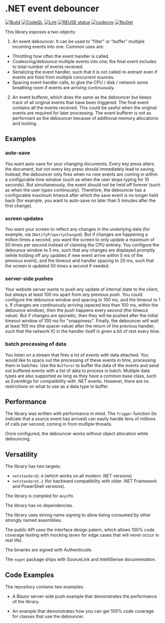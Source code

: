 <!--
SPDX-FileCopyrightText: 2021 Frans van Dorsselaer

SPDX-License-Identifier: MIT
-->

# .NET event debouncer

[![Build](https://github.com/dorssel/dotnet-debounce/actions/workflows/dotnet.yml/badge.svg?branch=master)](https://github.com/dorssel/dotnet-debounce/actions?query=workflow%3ABuild+branch%3Amaster)
[![CodeQL](https://github.com/dorssel/dotnet-debounce/actions/workflows/codeql.yml/badge.svg?branch=master)](https://github.com/dorssel/dotnet-debounce/actions?query=workflow%3ACodeQL+branch%3Amaster)
[![Lint](https://github.com/dorssel/dotnet-debounce/actions/workflows/lint.yml/badge.svg?branch=master)](https://github.com/dorssel/dotnet-debounce/actions?query=workflow%3ALint+branch%3Amaster)
[![REUSE status](https://api.reuse.software/badge/github.com/dorssel/dotnet-debounce)](https://api.reuse.software/info/github.com/dorssel/dotnet-debounce)
[![codecov](https://codecov.io/gh/dorssel/dotnet-debounce/branch/master/graph/badge.svg?token=L0QI0AZRJI)](https://codecov.io/gh/dorssel/dotnet-debounce)
[![NuGet](https://img.shields.io/nuget/v/Dorssel.Utilities.Debounce?logo=nuget)](https://www.nuget.org/packages/Dorssel.Utilities.Debounce)

This library exposes a two objects:

1. An event debouncer. It can be used to "filter" or "buffer" multiple incoming events into one.
Common uses are:

- Throttling how often the event handler is called.
- Coalescing/debounce multiple events into one; the final event includes to total number of events received.
- Serializing the event handler, such that it is not called re-entrant even if events are fired from multiple concurrent sources.
- Spacing event handler calls, to give the CPU / disk / network some breathing room if events are arriving continuously.

2. An event bufferer, which does the same as the debouncer but keeps track of all original events that have been triggered. The final
event contains all the events received. This could be useful when the original events are required for later processing. The event 
bufferer is not as performant as the debouncer because of additional memory allocations and locking.

## Examples

### auto-save

You want auto-save for your changing documents. Every key press alters the document, but not every key press should immediately lead
to saving. Instead, the debouncer only fires when no new events are coming in within a configurable time window
(such as when the user stops typing for 10 seconds). But simultaneously,   the event should not be held off forever
(such as when the user types continously). Therefore, the debouncer has a configurable maximum
timeout after which the save event is no longer held back (for example, you want to auto-save no later than 5 minutes after the first
change).

### screen updates

You want your screen to reflect any changes in the underlying data (for example, via `INotifyPropertyChanged`). But if changes are
happening a million times a second, you want the screen to only update a maximum of 50 times per second instead of claiming the CPU entirely.
You configure the debounce window to 5 ms, such that any changes are displayed promptly (while holding off any updates if new event arrive
within 5 ms of the previous event); and the timeout and handler spacing to 20 ms,
such that the screen is updated 50 times a second if needed.

### server-side pushes

Your website server wants to push any update of internal state to the client, but always at least 100 ms apart from any previous
push. You could configure the debounce window and spacing to 100 ms, and the timeout to 1 s. If changes are continuously arriving
(spaced less than 100 ms, within the debounce window), then the push happens every second (the timeout value). But if changes
are sporadic, then they will be pushed after the initial timeout window of 100 ms for "snappiness". Finally, the debouncer will wait at least 100 ms
(the spacer value) after the return of the previous handler, such that the network IO in the handler itself is given a bit
of rest every time.

### batch processing of data

You listen on a stream that fires a lot of events with data attached. You would like to space out the processing of these events in time, 
processing them in batches. Use the `Bufferer` to buffer the data of the events and send out buffered events with a list of data to process in batch.
Multiple data types are also supported as long as they have a common base class, such as EventArgs for compatibility with .NET events.
However, there are no restrictions on what to use as a data type to buffer.

## Performance

The library was written with performance in mind. The `Trigger` function (to indicate that a source event has arrived) can easily handle
tens of millions of calls per second, coming in from mutliple threads.

Once configured, the debouncer works without object allocation while debouncing.

## Versatility

The library has two targets:

- `netstandard2.0` (which works on all modern .NET versions)
- `netstandard1.2` (for backward compatibility with older .NET Framework and PowerShell versions).

The library is compiled for `AnyCPU`.

The library has no dependencies.

The library uses strong name signing to allow being consumed by other strongly named assemblies.

The public API uses the interface design patern, which allows 100% code coverage testing with mocking (even for edge cases that will
never occur in real life).

The binaries are signed with Authenticode.

The `nuget` package ships with SourceLink and IntelliSense documentation.

## Code Examples

The repository contains two examples:

- A Blazor server-side push example that demonstrates the performance of the library.

- An example that demonstrates how you can get 100% code coverage for classes that use the debouncer.
